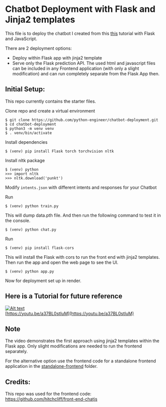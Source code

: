 # Chatbot Deployment with Flask and Jinja2 templates

This file is to deploy the chatbot I created from this [this](https://github.com/python-engineer/pytorch-chatbot) tutorial with Flask and JavaScript.

There are 2 deployment options:
- Deploy within Flask app with jinja2 template
- Serve only the Flask prediction API. The used html and javascript files can be included in any Frontend application (with only a slight modification) and can run completely separate from the Flask App then.

## Initial Setup:
This repo currently contains the starter files.

Clone repo and create a virtual environment
```
$ git clone https://github.com/python-engineer/chatbot-deployment.git
$ cd chatbot-deployment
$ python3 -m venv venv
$ . venv/bin/activate
```
Install dependencies
```
$ (venv) pip install Flask torch torchvision nltk
```
Install nltk package
```
$ (venv) python
>>> import nltk
>>> nltk.download('punkt')
```
Modify `intents.json` with different intents and responses for your Chatbot

Run
```
$ (venv) python train.py
```
This will dump data.pth file. And then run
the following command to test it in the console.

```
$ (venv) python chat.py
```
Run 

```
$ (venv) pip install flask-cors
```

This will install the Flask with cors to run the front end with jinja2 templates.
Then run the app and open the web page to see the UI.

```
$ (venv) python app.py
```

Now for deployment set up  in render.

## Here is a Tutorial for future reference

[![Alt text](https://img.youtube.com/vi/a37BL0stIuM/hqdefault.jpg)](https://youtu.be/a37BL0stIuM)  
[https://youtu.be/a37BL0stIuM](https://youtu.be/a37BL0stIuM)

## Note

The video demonstrates the first approach using jinja2 templates within the Flask app. Only slight modifications are needed to run the frontend separately. 

For the alternative option use the frontend code for a standalone frontend application in the [standalone-frontend](/standalone-frontend) folder.

## Credits:
This repo was used for the frontend code:
https://github.com/hitchcliff/front-end-chatjs
